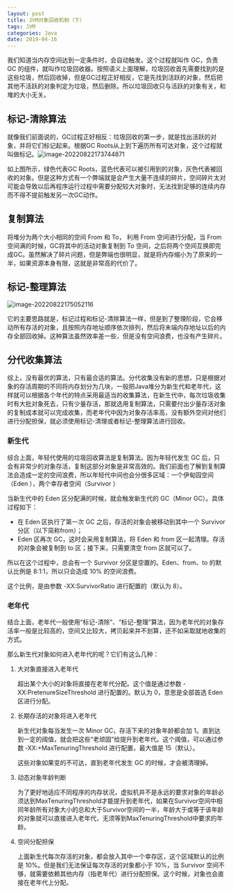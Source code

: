 ```yaml
---
layout: post
title: JVM对象回收机制（下）
tags: JVM
categories: Java
date: 2019-04-16
---
```


我们知道当内存空间达到一定条件时，会自动触发。这个过程就叫作 GC，负责 GC 的组件，就叫作垃圾回收器。按照语义上面理解，垃圾回收首先需要找到的是这些垃圾，然后回收掉，但是GC过程正好相反，它是先找到活跃的对象，然后把其他不活跃的对象判定为垃圾，然后删除。所以垃圾回收只与活跃的对象有关，和堆的大小无关。

## 标记-清除算法

就像我们前面说的，GC过程正好相反：垃圾回收的第一步，就是找出活跃的对象，并将它们标记起来。根据GC Roots从上到下遍历所有可达对象，这个过程就叫做标记。![image-20220822173744871](https://tva1.sinaimg.cn/large/e6c9d24ely1h5foib776vj20sl0qntaj.jpg)

如上图所示，绿色代表GC Roots，蓝色代表可以被引用到的对象，灰色代表被回收的对象。但是这种方式有一个弊端就是会产生大量不连续的碎片，空间碎片太对可能会导致以后再程序运行过程中需要分配较大对象时，无法找到足够的连续内存而不得不提前触发另一次GC动作。

## 复制算法

将堆分为两个大小相同的空间 From 和 To， 利用 From 空间进行分配，当 From 空间满的时候，GC将其中的活动对象复制到 To 空间，之后将两个空间互换即完成GC。虽然解决了碎片问题，但是弊端也很明显，就是将内存缩小为了原来的一半，如果资源本身有限，这就是非常高的代价了。

## 标记-整理算法

![image-20220822175052116](https://tva1.sinaimg.cn/large/e6c9d24ely1h5fovyqga9j20tk0gigmh.jpg)

它的主要思路就是，标记过程和标记-清除算法一样，但是到了整理阶段，它会移动所有存活的对象，且按照内存地址顺序依次排列，然后将末端内存地址以后的内存全部回收掉。这种算法虽然效率差一些，但是没有空间浪费，也没有产生碎片。

## 分代收集算法

综上，没有最优的算法，只有最合适的算法。分代收集没有新的思想，只是根据对象的存活周期的不同将内存划分为几块，一般把Java堆分为新生代和老年代，这样就可以根据各个年代的特点采用最适当的收集算法，在新生代中，每次垃圾收集时有大批对象死去，只有少量存活，那就选用复制算法，只需要付出少量存活对象的复制成本就可以完成收集，而老年代中因为对象存活率高，没有额外空间对他们进行分配担保，就必须使用标记-清理或者标记-整理算法进行回收。

### 新生代

综合上面，年轻代使用的垃圾回收算法是复制算法。因为年轻代发生 GC 后，只会有非常少的对象存活，复制这部分对象是非常高效的。我们前面也了解到复制算法会造成一定的空间浪费，所以年轻代中间也会分很多区域：一个伊甸园空间（Eden ），两个幸存者空间（Survivor ）

当新生代中的 Eden 区分配满的时候，就会触发新生代的 GC（Minor GC）。具体过程如下：

- 在 Eden 区执行了第一次 GC 之后，存活的对象会被移动到其中一个 Survivor 分区（以下简称from）；
- Eden 区再次 GC，这时会采用复制算法，将 Eden 和 from 区一起清理。存活的对象会被复制到 to 区；接下来，只需要清空 from 区就可以了。

所以在这个过程中，总会有一个 Survivor 分区是空置的。Eden、from、to 的默认比例是 8:1:1，所以只会造成 10% 的空间浪费。

这个比例，是由参数 -XX:SurvivorRatio 进行配置的（默认为 8）。

### 老年代

结合上面，老年代一般使用“标记-清除”、“标记-整理”算法，因为老年代的对象存活率一般是比较高的，空间又比较大，拷贝起来并不划算，还不如采取就地收集的方式。

那么新生代对象如何进入老年代的呢？它们有这么几种：

1. 大对象直接进入老年代

   超出某个大小的对象将直接在老年代分配。这个值是通过参数 -XX:PretenureSizeThreshold 进行配置的。默认为 0，意思是全部首选 Eden 区进行分配。

2. 长期存活的对象将进入老年代

   新生代对象每当发生一次 Minor GC，存活下来的对象年龄都会加 1。直到达到一定的阈值，就会把这些“老顽固”给提升到老年代。这个阈值，可以通过参数 ‐XX:+MaxTenuringThreshold 进行配置，最大值是 15（默认）。

   这些对象如果变的不可达，直到老年代发生 GC 的时候，才会被清理掉。

1. 动态对象年龄判断

   为了更好地适应不同程序的内存状况，虚拟机并不是永远的要求对象的年龄必须达到MaxTenuringThreshold才能提升到老年代，如果在Survivor空间中相同年龄所有对象大小的总和大于Survivor空间的一半，年龄大于或等于该年龄的对象就可以直接进入老年代，无须等到MaxTenuringThreshold中要求的年龄。

2. 空间分配担保

   上面新生代每次存活的对象，都会放入其中一个幸存区，这个区域默认的比例是 10%。但是我们无法保证每次存活的对象都小于 10%，当 Survivor 空间不够，就需要依赖其他内存（指老年代）进行分配担保。这个时候，对象也会直接在老年代上分配。

